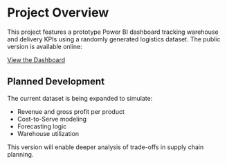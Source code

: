 # Project Overview

This project features a prototype Power BI dashboard tracking warehouse and delivery KPIs using a randomly generated logistics dataset. The public version is available online:

[View the Dashboard](https://app.powerbi.com/view?r=eyJrIjoiODVhOTRhMDItYTZmZS00MDQ1LTg0NjctYzQwZjdhOGYwMmFmIiwidCI6IjlkYWJmYjc0LTZhMDQtNDhiMi04YjliLWQwOGU0NDY4MzgxMyJ9&pageName=f1ea0a7cc08856355006)

## Planned Development

The current dataset is being expanded to simulate:

- Revenue and gross profit per product
- Cost-to-Serve modeling
- Forecasting logic
- Warehouse utilization

This version will enable deeper analysis of trade-offs in supply chain planning.
